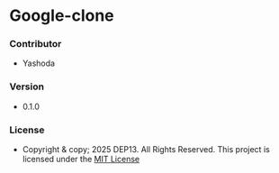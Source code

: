 
# Google-clone

### Contributor
- Yashoda

### Version
- 0.1.0

### License
- Copyright & copy; 2025 DEP13. All Rights Reserved.
  This project is licensed under the [MIT License](LICENSE.txt)

